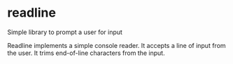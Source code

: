 # readline
Simple library to prompt a user for input

Readline implements a simple console reader.
It accepts a line of input from the user.
It trims end-of-line characters from the input.